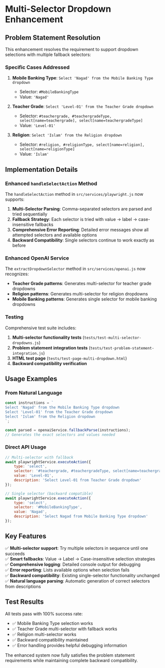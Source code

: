 # Multi-Selector Dropdown Enhancement

## Problem Statement Resolution

This enhancement resolves the requirement to support dropdown selections with multiple fallback selectors:

### Specific Cases Addressed

1. **Mobile Banking Type**: `Select 'Nagad' from the Mobile Banking Type dropdown`
   - Selector: `#MobileBankingType`
   - Value: `'Nagad'`

2. **Teacher Grade**: `Select 'Level-01' from the Teacher Grade dropdown`
   - Selector: `#teachergrade, #teachergradeType, select[name=teachergrade], select[name=teachergradeType]`
   - Value: `'Level-01'`

3. **Religion**: `Select 'Islam' from the Religion dropdown`
   - Selector: `#religion, #religionType, select[name=religion], select[name=religionType]`
   - Value: `'Islam'`

## Implementation Details

### Enhanced `handleSelectAction` Method

The `handleSelectAction` method in `src/services/playwright.js` now supports:

1. **Multi-Selector Parsing**: Comma-separated selectors are parsed and tried sequentially
2. **Fallback Strategy**: Each selector is tried with value → label → case-insensitive fallbacks
3. **Comprehensive Error Reporting**: Detailed error messages show all attempted selectors and available options
4. **Backward Compatibility**: Single selectors continue to work exactly as before

### Enhanced OpenAI Service

The `extractDropdownSelector` method in `src/services/openai.js` now recognizes:

- **Teacher Grade patterns**: Generates multi-selector for teacher grade dropdowns
- **Religion patterns**: Generates multi-selector for religion dropdowns  
- **Mobile Banking patterns**: Generates single selector for mobile banking dropdowns

### Testing

Comprehensive test suite includes:

1. **Multi-selector functionality tests** (`tests/test-multi-selector-dropdowns.js`)
2. **Problem statement integration tests** (`tests/test-problem-statement-integration.js`)
3. **HTML test page** (`tests/test-page-multi-dropdown.html`)
4. **Backward compatibility verification**

## Usage Examples

### From Natural Language

```javascript
const instructions = `
Select 'Nagad' from the Mobile Banking Type dropdown
Select 'Level-01' from the Teacher Grade dropdown
Select 'Islam' from the Religion dropdown
`;

const parsed = openaiService.fallbackParse(instructions);
// Generates the exact selectors and values needed
```

### Direct API Usage

```javascript
// Multi-selector with fallback
await playwrightService.executeAction({
    type: 'select',
    selector: '#teachergrade, #teachergradeType, select[name=teachergrade], select[name=teachergradeType]',
    value: 'Level-01',
    description: 'Select Level-01 from Teacher Grade dropdown'
});

// Single selector (backward compatible)
await playwrightService.executeAction({
    type: 'select',
    selector: '#MobileBankingType',
    value: 'Nagad',
    description: 'Select Nagad from Mobile Banking Type dropdown'
});
```

## Key Features

✅ **Multi-selector support**: Try multiple selectors in sequence until one succeeds  
✅ **Smart fallbacks**: Value → Label → Case-insensitive selection strategies  
✅ **Comprehensive logging**: Detailed console output for debugging  
✅ **Error reporting**: Lists available options when selection fails  
✅ **Backward compatibility**: Existing single-selector functionality unchanged  
✅ **Natural language parsing**: Automatic generation of correct selectors from descriptions  

## Test Results

All tests pass with 100% success rate:

- ✅ Mobile Banking Type selection works  
- ✅ Teacher Grade multi-selector with fallback works  
- ✅ Religion multi-selector works  
- ✅ Backward compatibility maintained  
- ✅ Error handling provides helpful debugging information  

The enhanced system now fully satisfies the problem statement requirements while maintaining complete backward compatibility.